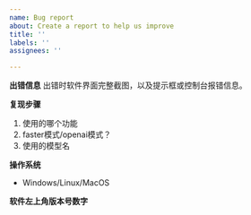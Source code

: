 ```yaml
---
name: Bug report
about: Create a report to help us improve
title: ''
labels: ''
assignees: ''

---
```


**出错信息**
出错时软件界面完整截图，以及提示框或控制台报错信息。


**复现步骤**
1. 使用的哪个功能
2. faster模式/openai模式？
3. 使用的模型名


**操作系统**
 - Windows/Linux/MacOS

**软件左上角版本号数字**
